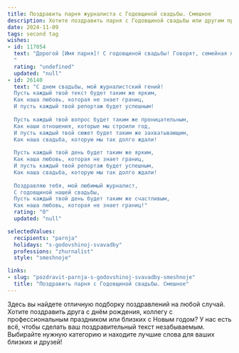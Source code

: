 ```yaml
---
title: Поздравить парня журналиста с Годовщиной свадьбы. Смешное
description: Хотите поздравить парня с Годовщиной свадьбы или другим праздником? Наш ИИ создаст незабываемое поздравление, а вы обязательно выделитесь среди других.  
date: 2024-11-09
tags: second tag
wishes:
- id: 117054
  text: "Дорогой [Имя парня]! С годовщиной свадьбы! Говорят, семейная жизнь — это как писать длинный репортаж:  много текста, неожиданные повороты сюжета, и иногда хочется всё бросить и написать детектив о том, кто украл все носки.  Но, судя по всему, ваш репортаж – захватывающий бестселлер! Желаю вам дальнейших счастливых глав, ярких заголовков и, конечно же, чтобы в вашей истории никогда не было места для сенсационных обвинений!
  "
  rating: "undefined"
  updated: "null"
- id: 26140
  text: "С днем свадьбы, мой журналистский гений!
  Пусть каждый твой текст будет таким же ярким,
  Как наша любовь, которая не знает границ,
  И пусть каждый твой репортаж будет успешным!
  
  Пусть каждый твой вопрос будет таким же проницательным,
  Как наши отношения, которые мы строили год,
  И пусть каждый твой сюжет будет таким же захватывающим,
  Как наша свадьба, которую мы так долго ждали!
  
  Пусть каждый твой день будет таким же ярким,
  Как наша любовь, которая не знает границ,
  И пусть каждый твой репортаж будет успешным,
  Как наша свадьба, которую мы так долго ждали!
  
  Поздравляю тебя, мой любимый журналист,
  С годовщиной нашей свадьбы,
  Пусть каждый твой день будет таким же счастливым,
  Как наша любовь, которая не знает границ!"
  rating: "0"
  updated: "null"

selectedValues:
  recipients: "parnja"
  holidays: "s-godovshinoj-svavadby"
  professions: "zhurnalist"
  style: "smeshnoje"

links:
- slug: "pozdravit-parnja-s-godovshinoj-svavadby-smeshnoje"
  title: "Поздравить парня с Годовщиной свадьбы. Смешное"
---
```


Здесь вы найдете отличную подборку поздравлений на любой случай. 
Хотите поздравить друга с днём рождения, коллегу с профессиональным праздником или близких с Новым годом? У нас есть всё, чтобы сделать ваш поздравительный текст незабываемым. Выбирайте нужную категорию и находите лучшие слова для ваших близких и друзей!
